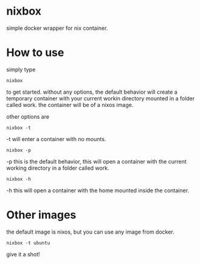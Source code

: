# nixbox

simple docker wrapper for nix container.

# How to use

simply type
```
nixbox
```

to get started. without any options, the default behavior will create a temporary container with your
current workin directory mounted in a folder called work. the container will be of a nixos image.

other options are

```
nixbox -t
```

-t will enter a container with no mounts.

```
nixbox -p
```

-p this is the default behavior, this will open a container with the current working directory in a folder called work.


```
nixbox -h
```

-h this will open a container with the home mounted inside the container.

# Other images

the default image is nixos, but you can use any image from docker.

```
nixbox -t ubuntu
```

give it a shot!


